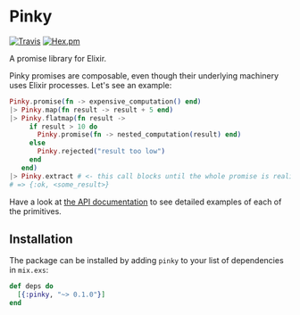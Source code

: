 # Pinky

[![Travis](https://img.shields.io/travis/codegram/pinky.svg?style=flat-square)](https://travis-ci.org/codegram/pinky)
[![Hex.pm](https://img.shields.io/hexpm/v/pinky.svg?style=flat-square)](https://hex.pm/packages/pinky)

A promise library for Elixir.

Pinky promises are composable, even though their underlying machinery uses
Elixir processes. Let's see an example:

```elixir
Pinky.promise(fn -> expensive_computation() end)
|> Pinky.map(fn result -> result + 5 end)
|> Pinky.flatmap(fn result ->
     if result > 10 do
       Pinky.promise(fn -> nested_computation(result) end)
     else
       Pinky.rejected("result too low")
     end
   end)
|> Pinky.extract # <- this call blocks until the whole promise is realized
# => {:ok, <some_result>}
```

Have a look at [the API documentation](https://hexdocs.pm/pinky/Pinky.html) to see detailed
examples of each of the primitives.

## Installation

The package can be installed by adding `pinky` to your list of dependencies in
`mix.exs`:

```elixir
def deps do
  [{:pinky, "~> 0.1.0"}]
end
```
